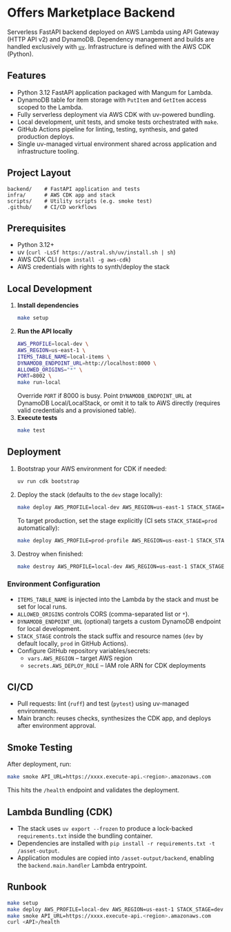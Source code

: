 # Offers Marketplace Backend

Serverless FastAPI backend deployed on AWS Lambda using API Gateway (HTTP API v2) and DynamoDB. Dependency management and builds are handled exclusively with [`uv`](https://github.com/astral-sh/uv). Infrastructure is defined with the AWS CDK (Python).

## Features
- Python 3.12 FastAPI application packaged with Mangum for Lambda.
- DynamoDB table for item storage with `PutItem` and `GetItem` access scoped to the Lambda.
- Fully serverless deployment via AWS CDK with uv-powered bundling.
- Local development, unit tests, and smoke tests orchestrated with `make`.
- GitHub Actions pipeline for linting, testing, synthesis, and gated production deploys.
- Single uv-managed virtual environment shared across application and infrastructure tooling.

## Project Layout
```
backend/    # FastAPI application and tests
infra/      # AWS CDK app and stack
scripts/    # Utility scripts (e.g. smoke test)
.github/    # CI/CD workflows
```

## Prerequisites
- Python 3.12+
- uv (`curl -LsSf https://astral.sh/uv/install.sh | sh`)
- AWS CDK CLI (`npm install -g aws-cdk`)
- AWS credentials with rights to synth/deploy the stack

## Local Development
1. **Install dependencies**
   ```bash
   make setup
   ```
2. **Run the API locally**
   ```bash
   AWS_PROFILE=local-dev \
   AWS_REGION=us-east-1 \
   ITEMS_TABLE_NAME=local-items \
   DYNAMODB_ENDPOINT_URL=http://localhost:8000 \
   ALLOWED_ORIGINS="*" \
   PORT=8002 \
   make run-local
   ```
   Override `PORT` if 8000 is busy. Point `DYNAMODB_ENDPOINT_URL` at DynamoDB Local/LocalStack, or omit it to talk to AWS directly (requires valid credentials and a provisioned table).
3. **Execute tests**
   ```bash
   make test
   ```

## Deployment
1. Bootstrap your AWS environment for CDK if needed:
   ```bash
   uv run cdk bootstrap
   ```
2. Deploy the stack (defaults to the `dev` stage locally):
   ```bash
   make deploy AWS_PROFILE=local-dev AWS_REGION=us-east-1 STACK_STAGE=dev
   ```
   To target production, set the stage explicitly (CI sets `STACK_STAGE=prod` automatically):
   ```bash
   make deploy AWS_PROFILE=prod-profile AWS_REGION=us-east-1 STACK_STAGE=prod
   ```
3. Destroy when finished:
   ```bash
   make destroy AWS_PROFILE=local-dev AWS_REGION=us-east-1 STACK_STAGE=dev
   ```

### Environment Configuration
- `ITEMS_TABLE_NAME` is injected into the Lambda by the stack and must be set for local runs.
- `ALLOWED_ORIGINS` controls CORS (comma-separated list or `*`).
- `DYNAMODB_ENDPOINT_URL` (optional) targets a custom DynamoDB endpoint for local development.
- `STACK_STAGE` controls the stack suffix and resource names (`dev` by default locally, `prod` in GitHub Actions).
- Configure GitHub repository variables/secrets:
  - `vars.AWS_REGION` – target AWS region
  - `secrets.AWS_DEPLOY_ROLE` – IAM role ARN for CDK deployments

## CI/CD
- Pull requests: lint (`ruff`) and test (`pytest`) using uv-managed environments.
- Main branch: reuses checks, synthesizes the CDK app, and deploys after environment approval.

## Smoke Testing
After deployment, run:
```bash
make smoke API_URL=https://xxxx.execute-api.<region>.amazonaws.com
```
This hits the `/health` endpoint and validates the deployment.

## Lambda Bundling (CDK)
- The stack uses `uv export --frozen` to produce a lock-backed `requirements.txt` inside the bundling container.
- Dependencies are installed with `pip install -r requirements.txt -t /asset-output`.
- Application modules are copied into `/asset-output/backend`, enabling the `backend.main.handler` Lambda entrypoint.

## Runbook
```bash
make setup
make deploy AWS_PROFILE=local-dev AWS_REGION=us-east-1 STACK_STAGE=dev
make smoke API_URL=https://xxxx.execute-api.<region>.amazonaws.com
curl <API>/health
```

